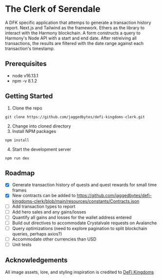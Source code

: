 # The Clerk of Serendale
A DFK specific application that attemps to generate a transaction history report. Next.js and Tailwind as the framework. Ethers as the library to interact with the Harmony blockchain. A form constructs a query to Harmony's Node API with a start and end date. After retreiving all transactions, the results are filtered with the date range against each transaction's timestamp.

## Prerequisites
- node v16.13.1
- npm -v 8.1.2

## Getting Started
1. Clone the repo
```
git clone https://github.com/jaggedbytes/defi-kingdoms-clerk.git
```
2. Change into cloned directory
3. Install NPM packages
```
npm install
```
4. Start the development server
```
npm run dev
```

## Roadmap
- [x] Generate transaction history of quests and quest rewards for small time frames 
- [x] New contracts can be added to https://github.com/jaggedbytes/defi-kingdoms-clerk/blob/main/resources/constants/Contracts.json
- [ ] Add transaction types to report
- [ ] Add hero sales and any gains/losses
- [ ] Quantify all gains and losses for the wallet address entered
- [ ] Build out directives to accommodate Crystalvale requests on Avalanche
- [ ] Query optimizations (need to explore pagination to split blockchain queries, perhaps axios?)
- [ ] Accommodate other currencies than USD
- [ ] Unit tests

## Acknowledgements
All image assets, lore, and styling inspiration is credited to [DeFi Kingdoms](https://defikingdoms.com/)
